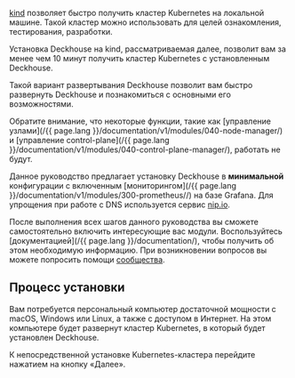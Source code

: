 [kind](https://kind.sigs.k8s.io/) позволяет быстро получить кластер Kubernetes на локальной машине. Такой кластер можно использовать для целей ознакомления, тестирования, разработки.   

Установка Deckhouse на kind, рассматриваемая далее, позволит вам за менее чем 10 минут получить кластер Kubernetes с установленным Deckhouse.

Такой вариант развертывания Deckhouse позволит вам быстро развернуть Deckhouse и познакомиться с основными его возможностями. 

Обратите внимание, что некоторые функции, такие как [управление узлами](/{{ page.lang }}/documentation/v1/modules/040-node-manager/) и [управление control-plane](/{{ page.lang }}/documentation/v1/modules/040-control-plane-manager/), работать не будут. 

Данное руководство предлагает установку Deckhouse в **минимальной** конфигурации с включенным [мониторингом](/{{ page.lang }}/documentation/v1/modules/300-prometheus//) на базе Grafana. Для упрощения при работе с DNS используется сервис [nip.io](https://nip.io).

После выполнения всех шагов данного руководства вы сможете самостоятельно включить интересующие вас модули. Воспользуйтесь [документацией](/{{ page.lang }}/documentation/), чтобы получить об этом необходимую информацию. При возникновении вопросов вы можете попросить помощи [сообщества](/ru/community/about.html).

## Процесс установки

Вам потребуется персональный компьютер достаточной мощности с macOS, Windows или Linux, а также с доступом в Интернет. На этом компьютере будет развернут кластер Kubernetes, в который будет установлен Deckhouse. 

К непосредственной установке Kubernetes-кластера перейдите нажатием на кнопку «Далее».
